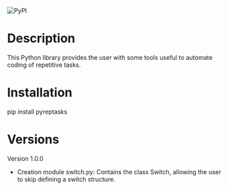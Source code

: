 ![PyPI](https://img.shields.io/pypi/v/pyreptasks)

Description
===========

This Python library provides the user with some tools useful to automate coding of repetitive tasks.

Installation
============

pip install pyreptasks

Versions
========

Version 1.0.0

- Creation module switch.py: Contains the class Switch, allowing the user to skip defining a switch structure.